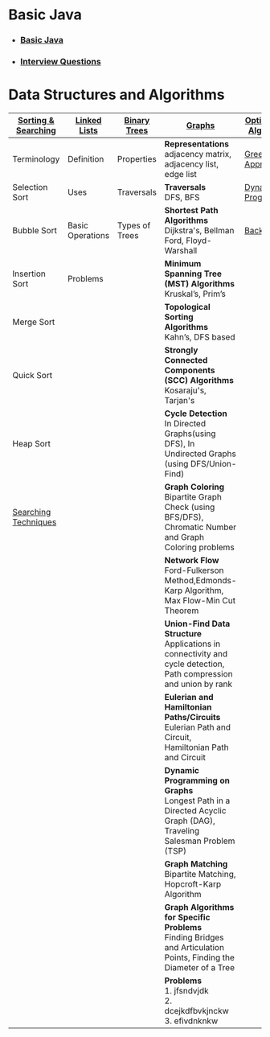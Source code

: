 # Basic Java
- ### [Basic Java](notes/java/basicjava.md)
- ### [Interview Questions](notes/java/questions.md)


# Data Structures and Algorithms

| [Sorting & Searching](notes/dsa/sorting.md)    | [Linked Lists](notes/dsa/linkedlists.md) | [Binary Trees](notes/dsa/binarytrees.md) | [Graphs](notes/dsa/graphs.md)                                                                                            | [Optimization Algorithms](notes/dsa/optimization.md) |                                 |
|------------------------------------------------|------------------------------------------|------------------------------------------|--------------------------------------------------------------------------------------------------------------------------|------------------------------------------------------|---------------------------------|
| Terminology                                    | Definition                               | Properties                               | **Representations**   <br/>adjacency matrix,   adjacency list,  edge list                                                | [Greedy Approach](greedyapproach.md)                 |                                 |
| Selection Sort                                 | Uses                                     | Traversals                               | **Traversals**  <br/>DFS, BFS                                                                                            | [Dynamic Programming](dynamicprogramming.md)         |
| Bubble Sort                                    | Basic Operations                         | Types of Trees                           | **Shortest Path Algorithms**  <br/>Dijkstra's, Bellman Ford, Floyd-Warshall                                              | [Backtracking](backtracking.md)                      |
| Insertion Sort                                 | Problems                                 |                                          | **Minimum Spanning Tree (MST) Algorithms**  <br/> Kruskal’s, Prim’s                                                      |                                                      |
| Merge Sort                                     |                                          |                                          | **Topological Sorting Algorithms** <br/>Kahn’s, DFS based                                                                |                                                      |
| Quick Sort                                     |                                          |                                          | **Strongly Connected Components (SCC) Algorithms** <br/>Kosaraju's, Tarjan's                                             |                                                      |
| Heap Sort                                      |                                          |                                          | **Cycle Detection** <br/>In Directed Graphs(using DFS), In Undirected Graphs (using DFS/Union-Find)                      |                                                      |
| [Searching Techniques](notes/dsa/searching.md) |                                          |                                          | **Graph Coloring** <br/>Bipartite Graph Check (using BFS/DFS),   Chromatic Number and Graph Coloring problems            |                                                      |
|                                                |                                          |                                          | **Network Flow** <br/>Ford-Fulkerson Method,Edmonds-Karp Algorithm, Max Flow-Min Cut Theorem                             |                                                      |
|                                                |                                          |                                          | **Union-Find Data Structure** <br/>Applications in connectivity and cycle detection,  Path compression and union by rank |                                                      |
|                                                |                                          |                                          | **Eulerian and Hamiltonian Paths/Circuits** <br/>Eulerian Path and Circuit, Hamiltonian Path and Circuit                 |                                                      |
|                                                |                                          |                                          | **Dynamic Programming on Graphs** <br/>Longest Path in a Directed Acyclic Graph (DAG), Traveling Salesman Problem (TSP)  |                                                      |
|                                                |                                          |                                          | **Graph Matching** <br/>Bipartite Matching, Hopcroft-Karp Algorithm                                                      |                                                      |
|                                                |                                          |                                          | **Graph Algorithms for Specific Problems** <br/>Finding Bridges and Articulation Points, Finding the Diameter of a Tree  |                                                      |
|                                                |                                          |                                          | **Problems** <br/>1. jfsndvjdk<br/>2. dcejkdfbvkjnckw<br/>3. efivdnknkw                                                  |                                                      |





